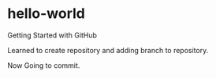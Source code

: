 # hello-world
Getting Started with GitHub

Learned to create repository and adding branch to repository.

Now Going to commit.

